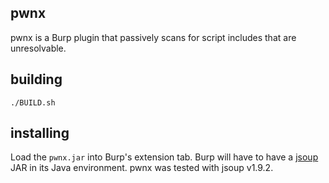 ## pwnx

pwnx is a Burp plugin that passively scans for script includes that are
unresolvable.

## building

`./BUILD.sh`

## installing

Load the `pwnx.jar` into Burp's extension tab. Burp will have to have a
[jsoup](https://jsoup.org/download) JAR in its Java environment. pwnx was
tested with jsoup v1.9.2.

